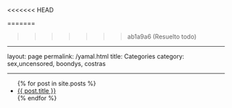 <<<<<<< HEAD

=======
>>>>>>> ab1a9a6 (Resuelto todo)
---
layout: page
permalink: /yamal.html
title: Categories
category: sex,uncensored, boondys, costras

---

<ul>
  {% for post in site.posts %}
    <li>
      <a href="{{ post.url }}">{{ post.title }}</a>
    </li>
  {% endfor %}
</ul>